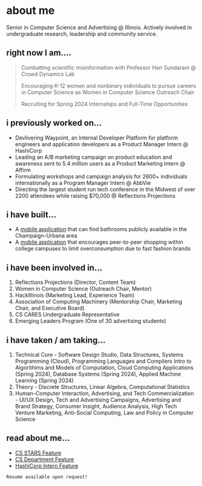 # about me 

Senior in Computer Science and Advertising @ Illinois. Actively involved in undergraduate research, leadership and community service.  

## right now I am....

> Combatting scientific misinformation with Professor Hari Sundaram @ Crowd Dynamics Lab
> 
> Encouraging K-12 women and nonbinary individuals to pursue careers in Computer Science as Women in Computer Science Outreach Chair
> 
> Recruiting for Spring 2024 Internships and Full-Time Opportunities 

## i previously worked on...

*   Devlivering Waypoint, an Internal Developer Platform for platform engineers and application developers as a Product Manager Intern @ HashiCorp
*   Leading an A/B marketing campaign on product education and awareness sent to 5.4 million users as a Product Marketing Intern @ Affirm
*   Formulating workshops and campaign analysis for 2600+ individuals internationally as a Program Manager Intern @ AbbVie
*   Directing the largest student run tech conference in the Midwest of over 2200 attendees while raising $70,000 @ Reflections Projections

## i have built...

*   A [mobile application](https://docs.google.com/presentation/d/1EmoMBw0V7RPBPVoD-Z05UIcMZ-2haDcA/edit?usp=sharing&ouid=103230614891997634741&rtpof=true&sd=true) that can find bathrooms publicly available in the Champaign-Urbana area
*   A [mobile application](https://drive.google.com/file/d/1TswimIL1ouAH8gP8Cyt5Z8UpnIz_E1cF/view?usp=sharing) that encourages peer-to-peer shopping within college campuses to limit overconsumption due to fast fashion brands

## i have been involved in...

1.  Reflections Projections (Director, Content Team)
2.  Women in Computer Science (Outreach Chair, Mentor)   
3.  HackIllinois (Marketing Lead, Experience Team) 
4.  Association of Computing Machinery (Mentorship Chair, Marketing Chair, and Executive Board)
5.  CS CARES Undergraduate Representative 
6.  Emerging Leaders Program (One of 30 advertising students) 

## i have taken / am taking...

1. Technical Core - Software Design Studio, Data Structures, Systems Programming (Cloud), Programming Languages and Compilers Intro to Algorithims and Models of Computation, Cloud Computing Applications (Spring 2024), Database Systems (Spring 2024), Applied Machine Learning (Spring 2024)
2. Theory - Discrete Structures, Linear Algebra, Computational Statistics 
3. Human-Computer Interaction, Advertising, and Tech Commercialization - UI/UX Design, Tech and Advertising Campaigns, Advertising and Brand Strategy, Consumer Insight, Audience Analysis, High Tech Venture Marketing, Anti-Social Computing, Law and Policy in Computer Science

## read about me...
*   [CS STARS Feature](https://cs.illinois.edu/broadening-participation-computing/programs/csambassadors/participants/43170)
*   [CS Department Feature](https://cs.illinois.edu/news/reflections-projections-co-directors-think-back-on-the-purpose-of-their-successful-event)
*   [HashiCorp Intern Feature](https://www.hashicorp.com/blog/hashicorp-early-careers-preparing-interns-for-the-real-world)






```
Resume available upon request!
```

